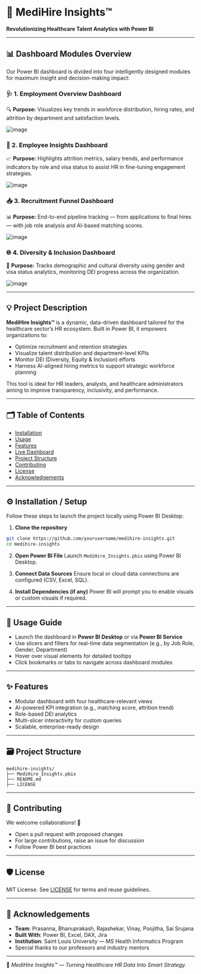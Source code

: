 # 🧠 MediHire Insights™
**Revolutionizing Healthcare Talent Analytics with Power BI**

---

## 📊 Dashboard Modules Overview
Our Power BI dashboard is divided into four intelligently designed modules for maximum insight and decision-making impact:

### 🩺 1. Employment Overview Dashboard
🔍 **Purpose:** Visualizes key trends in workforce distribution, hiring rates, and attrition by department and satisfaction levels.

![image](https://github.com/user-attachments/assets/63364780-c7af-4a7f-b4b1-33ddefd73c30)

### 🧾 2. Employee Insights Dashboard
📈 **Purpose:** Highlights attrition metrics, salary trends, and performance indicators by role and visa status to assist HR in fine-tuning engagement strategies.

![image](https://github.com/user-attachments/assets/b251dd2f-4fcf-40b9-be8c-af29f5d98f24)

### 📥 3. Recruitment Funnel Dashboard
📊 **Purpose:** End-to-end pipeline tracking — from applications to final hires — with job role analysis and AI-based matching scores.

![image](https://github.com/user-attachments/assets/33d0333c-331e-4f03-87a8-feeba82a4f69)

### 🌐 4. Diversity & Inclusion Dashboard
🌈 **Purpose:** Tracks demographic and cultural diversity using gender and visa status analytics, monitoring DEI progress across the organization.

![image](https://github.com/user-attachments/assets/a842e3ef-8d3f-49d3-bbf0-812e42e4ed1e)

---

## 💡 Project Description
**MediHire Insights™** is a dynamic, data-driven dashboard tailored for the healthcare sector’s HR ecosystem. Built in Power BI, it empowers organizations to:
- Optimize recruitment and retention strategies
- Visualize talent distribution and department-level KPIs
- Monitor DEI (Diversity, Equity & Inclusion) efforts
- Harness AI-aligned hiring metrics to support strategic workforce planning

This tool is ideal for HR leaders, analysts, and healthcare administrators aiming to improve transparency, inclusivity, and performance.

---

## 🗂️ Table of Contents
- [Installation](#installation--setup)
- [Usage](#usage-guide)
- [Features](#features)
- [Live Dashboard](#live-dashboard-access)
- [Project Structure](#project-structure)
- [Contributing](#contributing)
- [License](#license)
- [Acknowledgements](#acknowledgements)

---

## ⚙️ Installation / Setup
Follow these steps to launch the project locally using Power BI Desktop:

1. **Clone the repository**
```bash
git clone https://github.com/yourusername/medihire-insights.git
cd medihire-insights
```
2. **Open Power BI File**
Launch `MediHire_Insights.pbix` using Power BI Desktop.

3. **Connect Data Sources**
Ensure local or cloud data connections are configured (CSV, Excel, SQL).

4. **Install Dependencies (if any)**
Power BI will prompt you to enable visuals or custom visuals if required.

---

## 🚀 Usage Guide
- Launch the dashboard in **Power BI Desktop** or via **Power BI Service**
- Use slicers and filters for real-time data segmentation (e.g., by Job Role, Gender, Department)
- Hover over visual elements for detailed tooltips
- Click bookmarks or tabs to navigate across dashboard modules

---

## ✨ Features
- Modular dashboard with four healthcare-relevant views
- AI-powered KPI integration (e.g., matching score, attrition trend)
- Role-based DEI analytics
- Multi-slicer interactivity for custom queries
- Scalable, enterprise-ready design

---

## 🗃️ Project Structure
```
medihire-insights/
├── MediHire_Insights.pbix
├── README.md
├── LICENSE
```

---

## 🤝 Contributing
We welcome collaborations! 🧩
- Open a pull request with proposed changes
- For large contributions, raise an issue for discussion
- Follow Power BI best practices

---

## 🛡️ License
MIT License. See [LICENSE](LICENSE) for terms and reuse guidelines.

---

## 🙌 Acknowledgements
- **Team**: Prasanna, Bhanuprakash, Rajashekar, Vinay, Poojitha, Sai Srujana
- **Built With**: Power BI, Excel, DAX, Jira
- **Institution**: Saint Louis University — MS Health Informatics Program
- Special thanks to our professors and industry mentors

---

🔬 *MediHire Insights™ — Turning Healthcare HR Data Into Smart Strategy.*

